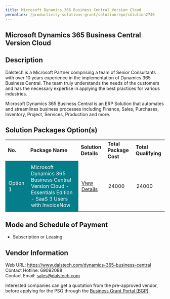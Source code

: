 ```yaml
---
title: Microsoft Dynamics 365 Business Central Version Cloud
permalink: /productivity-solutions-grant/solutionrepo/solution2746
---
```


## Microsoft Dynamics 365 Business Central Version Cloud

## Description

Dalstech is a Microsoft Partner comprising a team of Senior Consultants with over 10 years experience in the implementation of Dynamics 365 Business Central. The team truly understands the needs of the customers and has the necessary expertise in applying the best practices for various industries. 

Microsoft Dynamics 365 Business Central is an ERP Solution that automates and streamlines business processes including Finance, Sales, Purchases, Inventory, Project, Services, Production and more.

## Solution Packages Option(s)

<table>
<tr>
<td><b>No.</b></td>
<td><b>Package Name</b></td>
<td><b>Solution Details</b></td>
<td><b>Total Package Cost</b></td>
<td><b>Total Qualifying</b></td>
</tr>
<tr>
<td style='padding: 10px; background-color: #037E8A; color: #FFFFFF;'>Option 1</td>
<td style='padding: 10px; background-color: #037E8A; color: #FFFFFF;'>Microsoft Dynamics 365 Business Central Version Cloud - Essentials Edition - SaaS 3 Users with InvoiceNow</td>
<td style='padding: 10px;'><a href='https://www.gobusiness.gov.sg/images/psg/Dalstech_MD365_20210464_Desensitised_Annex_3_Part_1.pdf' target='_blank'>View Details</a></td>
<td style='padding: 10px;'>24000</td>
<td style='padding: 10px;'>24000</td>
</tr>
</table>

## Mode and Schedule of Payment

 - Subscription or Leasing

## Vendor Information

 Web URL: https://www.dalstech.com/dynamics-365-business-central <br>Contact Hotline: 69092088 <br>Contact Email: sales@dalstech.com <br>

Interested companies can get a quotation from the pre-approved vendor, before applying for the PSG through the <a href='https://www.businessgrants.gov.sg/' target='_blank' rel='noopener'>Business Grant Portal (BGP)</a>.

<script src="/jquery/resize-tables.js"></script>
